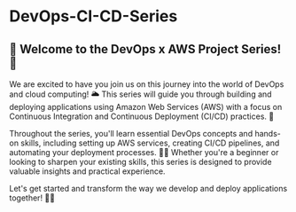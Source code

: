 # DevOps-CI-CD-Series

## 🎉 Welcome to the DevOps x AWS Project Series! 🚀

We are excited to have you join us on this journey into the world of DevOps and cloud computing! 🌥️ This series will guide you through building and deploying applications using Amazon Web Services (AWS) with a focus on Continuous Integration and Continuous Deployment (CI/CD) practices. 🔄

Throughout the series, you'll learn essential DevOps concepts and hands-on skills, including setting up AWS services, creating CI/CD pipelines, and automating your deployment processes. 🔧✨ Whether you're a beginner or looking to sharpen your existing skills, this series is designed to provide valuable insights and practical experience.

Let's get started and transform the way we develop and deploy applications together! 💪🌟
